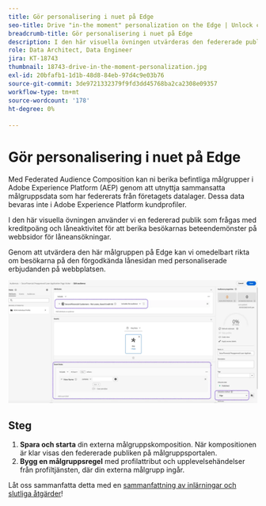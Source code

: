 ```yaml
---
title: Gör personalisering i nuet på Edge
seo-title: Drive "in-the moment" personalization on the Edge | Unlock cross-channel insights with Federated Audience Composition
breadcrumb-title: Gör personalisering i nuet på Edge
description: I den här visuella övningen utvärderas den federerade publiken på Edge för omedelbar återmarknadsföring.
role: Data Architect, Data Engineer
jira: KT-18743
thumbnail: 18743-drive-in-the-moment-personalization.jpg
exl-id: 20bfafb1-1d1b-48d8-84eb-97d4c9e03b76
source-git-commit: 3de9721332379f9fd3dd45768ba2ca2308e09357
workflow-type: tm+mt
source-wordcount: '178'
ht-degree: 0%

---
```


# Gör personalisering i nuet på Edge

Med Federated Audience Composition kan ni berika befintliga målgrupper i Adobe Experience Platform (AEP) genom att utnyttja sammansatta målgruppsdata som har federerats från företagets datalager. Dessa data bevaras inte i Adobe Experience Platform kundprofiler.

I den här visuella övningen använder vi en federerad publik som frågas med kreditpoäng och låneaktivitet för att berika besökarnas beteendemönster på webbsidor för låneansökningar.

Genom att utvärdera den här målgruppen på Edge kan vi omedelbart rikta om besökarna på den förgodkända lånesidan med personaliserade erbjudanden på webbplatsen.

![fulländad](assets/edge-audience-enrich.png)

## Steg

1. **Spara och starta** din externa målgruppskomposition. När kompositionen är klar visas den federerade publiken på målgruppsportalen.
2. **Bygg en målgruppsregel** med profilattribut och upplevelsehändelser från profiltjänsten, där din externa målgrupp ingår.

Låt oss sammanfatta detta med en [sammanfattning av inlärningar och slutliga åtgärder](conclusion.md)!
